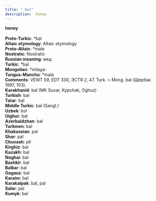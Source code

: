 ```yaml
---
title: " bal"
description:  honey
---
```

<p data-pagefind-weight="0.5">
<strong> honey</strong><br><br>
<strong>Proto-Turkic</strong>:  *bạl<br>
<strong>Altaic etymology</strong>:  Altaic etymology<br>
<strong> Proto-Altaic</strong>:  *male<br>
<strong>Nostratic</strong>:  Nostratic<br>
<strong>Russian meaning</strong>:  мед<br>
<strong>Turkic</strong>:  *bạl<br>
<strong>Mongolian</strong>:  *milaɣa-<br>
<strong>Tungus-Manchu</strong>:  *mala<br>
<strong>Comments</strong>:  VEWT 59, EDT 330, ЭСТЯ 2, 47. Turk. > Mong. bal (Щербак 1997, 103).<br>
<strong>Karakhanid</strong>:  bal (MK Suvar, Kypchak, Oghuz)<br>
<strong>Turkish</strong>:  bal<br>
<strong>Tatar</strong>:  bal<br>
<strong>Middle Turkic</strong>:  bal (Sangl.)<br>
<strong>Uzbek</strong>:  bɔl<br>
<strong>Uighur</strong>:  bal<br>
<strong>Azerbaidzhan</strong>:  bal<br>
<strong>Turkmen</strong>:  bal<br>
<strong>Khakassian</strong>:  pal<br>
<strong>Shor</strong>:  pal<br>
<strong>Chuvash</strong>:  pɨl<br>
<strong>Kirghiz</strong>:  bal<br>
<strong>Kazakh</strong>:  bal<br>
<strong>Noghai</strong>:  bal<br>
<strong>Bashkir</strong>:  bal<br>
<strong>Balkar</strong>:  bal<br>
<strong>Gagauz</strong>:  bal<br>
<strong>Karaim</strong>:  bal<br>
<strong>Karakalpak</strong>:  bal, pal<br>
<strong>Salar</strong>:  pal<br>
<strong>Kumyk</strong>:  bal<br>

</p>
